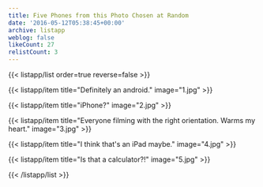 ```yaml
---
title: Five Phones from this Photo Chosen at Random
date: '2016-05-12T05:38:45+00:00'
archive: listapp
weblog: false
likeCount: 27
relistCount: 3
---
```



{{< listapp/list order=true reverse=false >}}

   {{< listapp/item title="Definitely an android."
      image="1.jpg" >}}

   {{< listapp/item title="iPhone?"
      image="2.jpg" >}}

   {{< listapp/item title="Everyone filming with the right orientation. Warms my heart."
      image="3.jpg" >}}

   {{< listapp/item title="I think that's an iPad maybe."
      image="4.jpg" >}}

   {{< listapp/item title="Is that a calculator?!"
      image="5.jpg" >}}

{{< /listapp/list >}}
